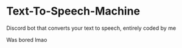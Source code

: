 # Text-To-Speech-Machine
Discord bot that converts your text to speech, entirely coded by me

Was bored lmao
